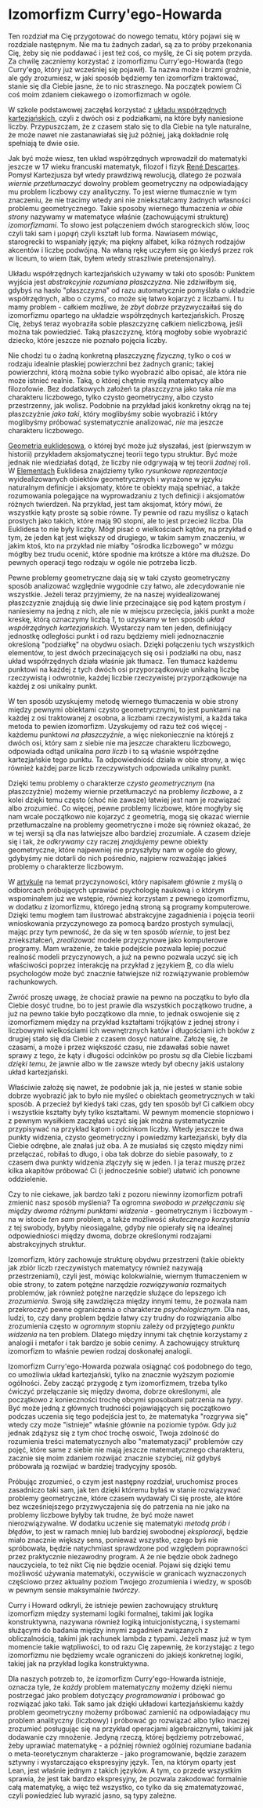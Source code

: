 # Izomorfizm Curry'ego-Howarda

Ten rozdział ma Cię przygotować do nowego tematu, który pojawi się w rozdziale następnym. Nie ma tu
żadnych zadań, są za to próby przekonania Cię, żeby się nie poddawać i jest też coś, co myślę, że Ci
się potem przyda. Za chwilę zaczniemy korzystać z izomorfizmu Curry'ego-Howarda (tego Curry'ego,
który już wcześniej się pojawił). Ta nazwa może i brzmi groźnie, ale gdy zrozumiesz, w jaki sposób
będziemy ten izomorfizm traktować, stanie się dla Ciebie jasne, że to nic strasznego. Na początek
powiem Ci coś moim zdaniem ciekawego o izomorfizmach w ogóle.

W szkole podstawowej zaczęłaś korzystać z [układu współrzędnych
kartezjańskich](https://pl.wikipedia.org/wiki/Uk%C5%82ad_wsp%C3%B3%C5%82rz%C4%99dnych_kartezja%C5%84skich),
czyli z dwóch osi z podziałkami, na które były naniesione liczby. Przypuszczam, że z czasem stało
się to dla Ciebie na tyle naturalne, że może nawet nie zastanawiałaś się już później, jaką dokładnie
rolę spełniają te dwie osie.

Jak być może wiesz, ten układ współrzędnych wprowadził do matematyki jeszcze w 17 wieku francuski
matematyk, filozof i fizyk [René
Descartes](https://pl.wikipedia.org/wiki/Ren%C3%A9_Descartes). Pomysł Kartezjusza był wtedy
prawdziwą rewolucją, dlatego że pozwala *wiernie przetłumaczyć* dowolny problem geometryczny na
odpowiadający mu problem liczbowy czy analityczny. To jest wierne tłumacznie w tym znaczeniu, że nie
tracimy wtedy ani nie zniekształcamy żadnych własności problemu geometrycznego. Takie sposoby
wiernego tłumaczenia *w obie strony* nazywamy w matematyce właśnie (zachowującymi strukturę)
*izomorfizmami*. To słowo jest połączeniem dwóch starogreckich słów, ἴσος czyli taki sam i μορφή
czyli kształt lub forma. Nawiasem mówiąc, starogrecki to wspaniały język; ma piękny alfabet, kilka
różnych rodzajów akcentów i liczbę podwójną. Na właną rękę uczyłem się go kiedyś przez rok w liceum,
to wiem (tak, byłem wtedy straszliwie pretensjonalny).

Układu współrzędnych kartezjańskich używamy w taki oto sposób: Punktem wyjścia jest *abstrakcyjnie
rozumiana płaszczyzna*. Nie zdziwiłbym się, gdybyś na hasło "płaszczyzna" od razu automatycznie
pomyślała o układzie współrzędnych, albo o czymś, co może się łatwo kojarzyć z liczbami. I tu mamy
problem - całkiem możliwe, że *zbyt dobrze* przyzwyczaiłaś się do izomorfizmu opartego na układzie
współrzędnych kartezjańskich. Proszę Cię, żebyś teraz wyobraziła sobie płaszczyznę całkiem
nieliczbową, jeśli można tak powiedzieć. Taką płaszczyznę, którą mogłoby sobie wyobrazić dziecko,
które jeszcze nie poznało pojęcia liczby.

Nie chodzi tu o żadną konkretną płaszczyznę *fizyczną*, tylko o coś w rodzaju idealnie płaskiej
powierzchni bez żadnych granic; takiej powierzchni, którą można sobie tylko wyobrazić albo opisać,
ale która nie może istnieć realnie. Taką, o której chętnie myślą matematycy albo filozofowie. Bez
dodatkowych założeń ta płaszczyzna jako taka *nie* ma charakteru liczbowego, tylko czysto
geometryczny, albo czysto przestrzenny, jak wolisz. Podobnie na przykład jakiś konkretny okrąg na
tej płaszczyźnie *jako taki*, który moglibyśmy sobie wyobrazić i który moglibyśmy próbować
systematycznie analizować, *nie* ma jeszcze charakteru liczbowego.

[Geometria euklidesowa](https://pl.wikipedia.org/wiki/Geometria_euklidesowa), o której być może już
słyszałaś, jest (pierwszym w historii) przykładem aksjomatycznej teorii tego typu struktur. Być może
jednak nie wiedziałaś dotąd, że liczby nie odgrywają w tej teorii *żadnej* roli. W
[Elementach](http://aleph0.clarku.edu/~djoyce/java/elements/toc.html) Euklidesa znajdziemy tylko
*rysunkowe reprezentacje* wyidealizowanych obiektów geometrycznych i wyrażone w języku naturalnym
definicje i aksjomaty, które te obiekty mają spełniać, a także rozumowania polegające na
wyprowadzaniu z tych definicji i aksjomatów różnych twierdzeń. Na przykład, jest tam aksjomat, który
mówi, że wszystkie kąty proste są sobie równe. Ty pewnie od razu myślisz o kątach prostych jako
takich, które mają 90 stopni, ale to jest przecież liczba. Dla Euklidesa to nie były liczby. Mógł
pisać o wielkościach kątów, na przykład o tym, że jeden kąt jest większy od drugiego, w takim samym
znaczeniu, w jakim ktoś, kto na przykład nie miałby "ośrodka liczbowego" w mózgu mógłby bez trudu
ocenić, które spodnie ma krótsze a które ma dłuższe. Do pewnych operacji tego rodzaju w ogóle nie
potrzeba liczb.

Pewne problemy geometryczne dają się w taki czysto geometryczny sposób analizować względnie wygodnie
czy łatwo, ale zdecydowanie nie wszystkie. Jeżeli teraz przyjmiemy, że na naszej wyidealizowanej
płaszczyznie znajdują się dwie linie przecinające się pod kątem prostym *i* naniesiemy na jedną z
nich, ale nie w miejscu przecięcia, jakiś punkt a może kreskę, którą oznaczymy liczbą *1*, to
uzyskamy w ten sposób *układ współrzędnych kartezjańskich*. Wystarczy nam ten jeden, definiujący
jednostkę odległości punkt i od razu będziemy mieli jednoznacznie określoną "podziałkę" na obydwu
osiach. Dzięki połączeniu tych wszystkich elementów, to jest dwóch przecinających się osi i
podziałki na obu, nasz układ współrzędnych działa właśnie jak tłumacz. Ten tłumacz każdemu punktowi
na każdej z tych dwóch osi przyporządkowuje unikalną liczbę rzeczywistą i odwrotnie, każdej liczbie
rzeczywistej przyporządkowuje na każdej z osi unikalny punkt.

W ten sposób uzyskujemy metodę wiernego tłumaczenia w obie strony między pewnymi obiektami czysto
geometrycznymi, to jest punktami na każdej z osi traktowanej z osobna, a liczbami rzeczywistymi, a
każda taka metoda to pewien izomorfizm. Uzyskujemy od razu też coś więcej - każdemu punktowi *na
płaszczyźnie*, a więc niekoniecznie na którejś z dwóch osi, który sam z siebie nie ma jeszcze
charakteru liczbowego, odpowiada odtąd unikalna *para liczb* i to są właśnie współrzędne
kartezjańskie tego punktu. Ta odpowiedniość działa w obie strony, a więc również każdej parze liczb
rzeczywistych odpowiada unikalny punkt.

Dzięki temu problemy o charakterze *czysto geometrycznym* (na płaszczyźnie) możemy wiernie
przetłumaczyć na problemy *liczbowe*, a z kolei dzięki temu często (choć nie zawsze) łatwiej jest
nam je rozwiązać albo zrozumieć. Co więcej, pewne problemy liczbowe, które mogłyby się nam wcale
początkowo nie kojarzyć z geometrią, mogą się okazać wiernie przetłumaczalne na problemy
geometryczne i może się również okazać, że w tej wersji są dla nas łatwiejsze albo bardziej
zrozumiałe. A czasem dzieje się i tak, że *odkrywamy* czy raczej *znajdujemy* pewne obiekty
geometryczne, które najpewniej nie przyszłyby nam w ogóle do głowy, gdybyśmy nie dotarli do nich
pośrednio, najpierw rozważając jakieś problemy o charakterze liczbowym.

W [artykule](https://czasopisma.uwm.edu.pl/index.php/pp/article/view/9731/7171) na temat
przyczynowości, który napisałem głównie z myślą o odbiorcach próbujących uprawiać psychologię
naukową i o którym wspominałem już we wstępie, również korzystam z pewnego izomorfizmu, w dodatku z
izomorfizmu, którego jedną stroną są programy komputerowe. Dzięki temu mogłem tam ilustrować
abstrakcyjne zagadnienia i pojęcia teorii wnioskowania przyczynowego za pomocą bardzo prostych
symulacji, mając przy tym pewność, że da się w ten sposób *wiernie*, to jest bez zniekształceń,
*zrealizować* modele przyczynowe jako komputerowe programy. Mam wrażenie, że takie podejście pozwala
lepiej poczuć realność modeli przyczynowych, a już na pewno pozwala uczyć się ich właściwości
poprzez interakcję na przykład z językiem
[R](https://en.wikipedia.org/wiki/R_(programming_language)), co dla wielu psychologów może być
znacznie łatwiejsze niż rozwiązywanie problemów rachunkowych.

Zwróć proszę uwagę, że chociaż prawie na pewno na początku to było dla Ciebie dosyć trudne, bo to
jest prawie dla wszystkich początkowo trudne, a już na pewno takie było początkowo dla mnie, to
jednak oswojenie się z izomorfizmem między na przykład kształtami trójkątów z jednej strony i
liczbowymi wielkościami ich wewnętrznych katów i długościami ich boków z drugiej stało się dla
Ciebie z czasem dosyć naturalne. Założę się, że czasami, a może i przez większość czasu, nie
zdawałaś sobie nawet sprawy z tego, że kąty i długości odcinków po prostu *są* dla Ciebie liczbami
*dzięki temu*, że jawnie albo w tle zawsze wtedy był obecny jakiś ustalony układ
kartezjański. 

Właściwie założę się nawet, że podobnie jak ja, nie jesteś w stanie sobie dobrze wyobrazić jak to
było nie myśleć o obiektach geometrycznych w taki sposób. A przecież był kiedyś taki czas, gdy ten
sposób był Ci całkiem obcy i wszystkie kształty były tylko kształtami. W pewnym momencie stopniowo i
z pewnym wysiłkiem zaczęłaś uczyć się jak można systematycznie przypisywać na przykład kątom i
odcinkom liczby. Wtedy jeszcze te dwa punkty widzenia, czysto geometryczny i powiedzmy kartezjański,
były dla Ciebie odrębne, ale znałaś już oba. A że musiałaś się często między nimi przełączać,
robiłaś to długo, i oba tak dobrze do siebie pasowały, to z czasem dwa punkty widzenia złączyły się
w jeden. I ja teraz muszę przez kilka akapitów próbować Ci (i jednocześnie sobie!) ułatwić ich
ponowne oddzielenie.

Czy to nie ciekawe, jak bardzo taki z pozoru niewinny izomorfizm potrafi zmienić nasz sposób
myślenia? Ta ogromna *swoboda w przełączaniu się między dwoma różnymi punktami widzenia* -
geometrycznym i liczbowym - na w istocie *ten sam* problem, a także możliwość *skutecznego
korzystania* z tej swobody, byłyby nieosiągalne, gdyby nie opierały się na idealnej odpowiedniości
między dwoma, dobrze określonymi rodzajami abstrakcyjnych struktur.

Izomorfizm, który zachowuje strukturę obydwu przestrzeni (takie obiekty jak zbiór liczb
rzeczywistych matematycy również nazywają przestrzeniami), czyli jest, mówiąc kolokwialnie, wiernym
tłumaczeniem w obie strony, to zatem potężne narzędzie *rozwiązywania* rozmaitych problemów, jak
również potężne narzędzie służące do lepszego ich *zrozumienia*. Swoją siłę zawdzięcza między innymi
temu, że pozwala nam przekroczyć pewne ograniczenia o charakterze *psychologicznym*. Dla nas, ludzi,
to, czy dany problem będzie łatwy czy trudny do rozwiązania albo zrozumienia często w *ogromnym*
stopniu zależy od przyjętego *punktu widzenia* na ten problem. Dlatego między innymi tak chętnie
korzystamy z analogii i metafor i tak bardzo je sobie cenimy. A zachowujący strukturę izomorfizm to
właśnie pewien rodzaj doskonałej analogii.

Izomorfizm Curry'ego-Howarda pozwala osiągnąć coś podobnego do tego, co umożliwia układ
kartezjański, tylko na znacznie wyższym poziomie ogólności. Żeby zacząć przygodę z tym izomorfizmem,
trzeba tylko ćwiczyć przełączanie się między dwoma, dobrze określonymi, ale początkowo z
konieczności trochę obcymi sposobami patrzenia na *typy*. Być może jedną z głównych trudności
pojawiających się początkowo podczas uczenia się tego podejścia jest to, że matematyka "rozgrywa
się" wtedy czy może "istnieje" właśnie głównie na poziomie typów. Gdy już jednak zdążysz się z tym
choć trochę oswoić, Twoja zdolność do rozumienia treści matematycznych albo "matematyzacji"
problemów czy pojęć, które same z siebie nie mają jeszcze matematycznego charakteru, zacznie się
moim zdaniem rozwijać znacznie szybciej, niż gdybyś próbowała ją rozwijać w bardziej tradycyjny
sposób.

Próbując zrozumieć, o czym jest następny rozdział, uruchomisz proces zasadniczo taki sam, jak ten
dzięki któremu byłaś w stanie rozwiązywać problemy geometryczne, które czasem wydawały Ci się
proste, ale które bez wcześniejszego przyzwyczajenia się do patrzenia na nie jako na problemy
liczbowe byłyby tak trudne, że być może nawet nierozwiązywalne. W dodatku uczenie się matematyki
*metodą prób i błędów*, to jest w ramach mniej lub bardziej swobodnej *eksploracji*, będzie miało
znacznie większy sens, ponieważ wszystko, czego byś nie spróbowała, będzie natychmiast sprawdzone
pod względem poprawności przez praktycznie niezawodny program. A że nie będzie obok żadnego
nauczyciela, to też nikt Cię nie będzie oceniał. Pojawi się dzięki temu możliwość używania
matematyki, oczywiście w granicach wyznaczonych częściowo przez aktualny poziom Twojego zrozumienia
i wiedzy, w sposób w pewnym sensie maksymalnie *twórczy*.

Curry i Howard odkryli, że istnieje pewien zachowujący strukturę izomorfizm między systemami logiki
formalnej, takimi jak logika konstruktywna, nazywana również logiką intuicjonistyczną, i systemami
służącymi do badania między innymi zagadnień związanych z obliczalnością, takimi jak rachunek lambda
z typami. Jeżeli masz już w tym momencie takie wątpliwości, to od razu Cię zapewnię, że korzystając
z tego izomorfizmu nie będziemy wcale ograniczeni do jakiejś konkretnej logiki, takiej jak na
przykład logika konstruktywna.

Dla naszych potrzeb to, że izomorfizm Curry'ego-Howarda istnieje, oznacza tyle, że *każdy* problem
matematyczny możemy dzięki niemu postrzegać jako problem dotyczący *programowania* i próbować go
rozwiązać jako taki. Tak samo jak dzięki układowi kartezjańskiemu każdy problem geometryczny możemy
próbować zamienić na odpowiadający mu problem analityczny (liczbowy) i próbować go rozwiązać albo
tylko inaczej zrozumieć posługując się na przykład operacjami algebraicznymi, takimi jak dodawanie
czy mnożenie. Jedyną rzeczą, której będziemy potrzebować, żeby uprawiać matematykę - a później
również ogólniej rozumiane badania o meta-teoretycznym charakterze - jako programowanie, będzie
zarazem sztywny i wystarczająco ekspresyjny język. Ten, na którym oparty jest Lean, jest właśnie
jednym z takich języków. A tym, co przede wszystkim sprawia, że jest tak bardzo ekspresyjny, że
pozwala zakodować formalnie całą matematykę, a więc też wszystko, co tylko da się zmatematyzować,
czyli powiedzieć lub wyrazić jasno, są typy zależne.
